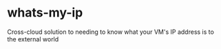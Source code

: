 # whats-my-ip
Cross-cloud solution to needing to know what your VM's IP address is to the external world
